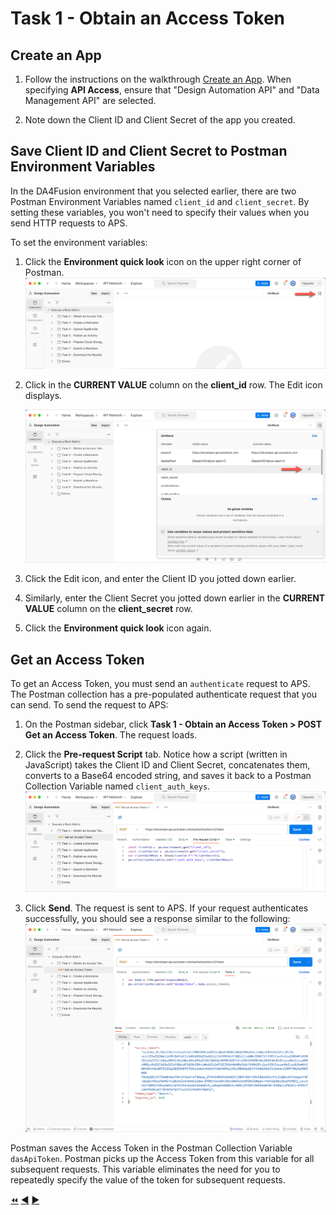 # Task 1 - Obtain an Access Token

## Create an App

1. Follow the instructions on the walkthrough [Create an App](https://aps.autodesk.com/en/docs/oauth/v2/tutorials/create-app/).
 When specifying **API Access**, ensure that "Design Automation API" and "Data Management API" are selected.

2. Note down the Client ID and Client Secret of the app you created.

## Save Client ID and Client Secret to Postman Environment Variables

In the DA4Fusion environment that you selected earlier, there are two Postman Environment Variables named `client_id` and `client_secret`. By setting these variables, you won't need to specify their values when you send HTTP requests to APS.

To set the environment variables:

1. Click the **Environment quick look** icon on the upper right corner of Postman.
   ![Environment quick look icon](../images/task2-environment_quick_look_icon.png "Environment quick look icon")

2. Click in the **CURRENT VALUE** column on the **client_id** row. The Edit icon displays.

    ![Edit Environment Variable](../images/task2-environment_edit_variable.png "Edit Environment Variable")

3. Click the Edit icon, and enter the Client ID you jotted down earlier.

4. Similarly, enter the Client Secret you jotted down earlier in the **CURRENT VALUE** column on the **client_secret** row.

5. Click the **Environment quick look** icon again.

## Get an Access Token

To get an Access Token, you must send an `authenticate` request to APS. The Postman collection has a pre-populated authenticate request that you can send. To send the request to APS:

1. On the Postman sidebar, click **Task 1 - Obtain an Access Token > POST Get an Access Token**. The request loads.

2. Click the **Pre-request Script** tab. Notice how a script (written in JavaScript) takes the Client ID and Client Secret, concatenates them, converts to a Base64 encoded string, and saves it back to a Postman Collection Variable named `client_auth_keys`.
   ![Preview Client Id and Client Secret](../images/task2-preview_environment_variables.png "Preview Client Id and Client Secret")

4. Click **Send**. The request is sent to APS. If your request authenticates successfully, you should see a response similar to the following:
![Successful authentication](../images/task2-authenticate_successfull.png "Successful authentication")

Postman saves the Access Token in the Postman Collection Variable `dasApiToken`. Postman picks up the Access Token from this variable for all subsequent requests. This variable eliminates the need for you to repeatedly specify the value of the token for subsequent requests.


[:rewind:](../readme.md "readme.md") [:arrow_backward:](before_you_begin.md "Previous task" ) [:arrow_forward:](task-2.md "Next task")
